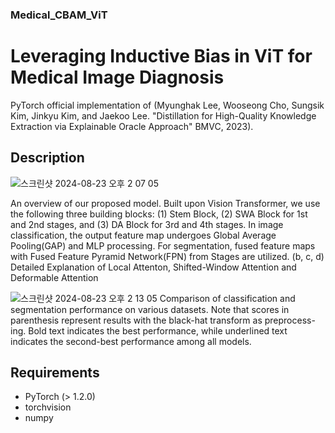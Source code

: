 ### Medical_CBAM_ViT
<h1>Leveraging Inductive Bias in ViT for Medical Image Diagnosis</a></h1>

PyTorch official implementation of (Myunghak Lee, Wooseong Cho, Sungsik Kim, Jinkyu Kim, and Jaekoo Lee. "Distillation for High-Quality Knowledge
Extraction via Explainable Oracle Approach" BMVC, 2023).


## Description
![스크린샷 2024-08-23 오후 2 07 05](https://github.com/user-attachments/assets/ac6bcc6d-5b6a-4fea-abdc-0fa5da7588c6)

An overview of our proposed model. Built upon Vision Transformer, we use the following three building blocks: (1) Stem Block, (2) SWA Block for 1st and 2nd stages, and (3) DA Block for 3rd and 4th stages. In image classification, the output feature map undergoes Global Average Pooling(GAP) and MLP processing. For segmentation, fused feature maps with Fused Feature Pyramid Network(FPN) from Stages are utilized. (b, c, d) Detailed Explanation of Local Attenton, Shifted-Window Attention and Deformable Attention


![스크린샷 2024-08-23 오후 2 13 05](https://github.com/user-attachments/assets/a6a36abd-a0ad-487a-b4fd-373a5982ded4)
Comparison of classification and segmentation performance on various datasets. Note that scores in parenthesis represent results with the black-hat transform as preprocess- ing. Bold text indicates the best performance, while underlined text indicates the second-best performance among all models.

## Requirements
- PyTorch (> 1.2.0)
- torchvision
- numpy


